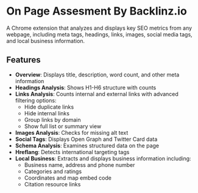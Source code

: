 # On Page Assesment By Backlinz.io

A Chrome extension that analyzes and displays key SEO metrics from any webpage, including meta tags, headings, links, images, social media tags, and local business information.

## Features

- **Overview**: Displays title, description, word count, and other meta information
- **Headings Analysis**: Shows H1-H6 structure with counts
- **Links Analysis**: Counts internal and external links with advanced filtering options:
  - Hide duplicate links
  - Hide internal links
  - Group links by domain
  - Show full list or summary view
- **Images Analysis**: Checks for missing alt text
- **Social Tags**: Displays Open Graph and Twitter Card data
- **Schema Analysis**: Examines structured data on the page
- **Hreflang**: Detects international targeting tags
- **Local Business**: Extracts and displays business information including:
  - Business name, address and phone number
  - Categories and ratings
  - Coordinates and map embed code
  - Citation resource links


